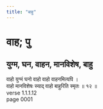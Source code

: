 ```yaml
---
title: "बाहु"
---
```


# वाह; पु
## युग्म, घन, वाहन, मानविशेष, बाहु
वाहो युग्मं घनो वाहो वाहो वाहनमित्यपि ।<br />वाहो मानविशेषः स्याद् वाहो बाहुरिति स्मृतः ॥ १२ ॥<br />verse 1.1.1.12<br />page 0001

